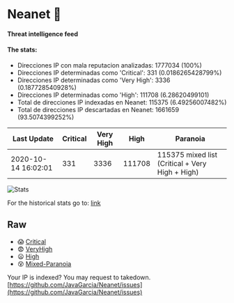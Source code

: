 # Neanet :hocho:
#### Threat intelligence feed
#### The stats:

- Direcciones IP con mala reputacion analizadas: 1777034 (100%)
- Direcciones IP determinadas como 'Critical':  331 (0.0186265428799%)
- Direcciones IP determinadas como 'Very High':  3336 (0.187728540928%)
- Direcciones IP determinadas como 'High':  111708 (6.28620499101)
- Total de direcciones IP indexadas en Neanet:  115375 (6.49256007482%)
- Total de direcciones IP descartadas en Neanet:  1661659 (93.5074399252%)

| Last Update | Critical | Very High | High | Paranoia |
| --- | --- | --- | --- | --- |
| 2020-10-14 16:02:01 | 331 | 3336 | 111708 | 115375 mixed list (Critical + Very High + High)|

![Stats](https://docs.google.com/spreadsheets/d/e/2PACX-1vSnaNMIXVabIpDJjufMlzH7poXnshF3mgd8Is1g9ytUEzVsP5my4Trn8f-xkoLLQ38xpL3HtmUexLo6/pubchart?oid=501124687&format=image)

For the historical stats go to: [link](/stats.csv)
## Raw
- :scream: [Critical](https://raw.githubusercontent.com/JavaGarcia/Neanet/master/blacklists/neanet_critical.txt)
- :fearful: [VeryHigh](https://raw.githubusercontent.com/JavaGarcia/Neanet/master/blacklists/neanet_veryHigh.txtt)
- :frowning: [High](https://raw.githubusercontent.com/JavaGarcia/Neanet/master/blacklists/neanet_high.txt)
- :dizzy_face: [Mixed-Paranoia](https://raw.githubusercontent.com/JavaGarcia/Neanet/master/blacklists/neanet_all.txt)


Your IP is indexed? You may request to takedown. [https://github.com/JavaGarcia/Neanet/issues](https://github.com/JavaGarcia/Neanet/issues)



































































































































































































































































































































































































































































































































































































































































































































































































































































































































































































































































































































































































































































































































































































































































